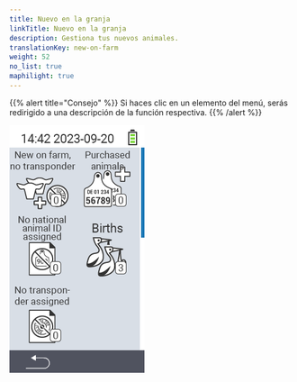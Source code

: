 ```yaml
---
title: Nuevo en la granja
linkTitle: Nuevo en la granja
description: Gestiona tus nuevos animales.
translationKey: new-on-farm
weight: 52
no_list: true
maphilight: true
---
```

{{% alert title="Consejo" %}}
Si haces clic en un elemento del menú, serás redirigido a una descripción de la función respectiva.
{{% /alert %}}

<img src="images/newonfarm.png" alt="VitalControl Nuevo en la granja" title="Nuevo en la granja" usemap="#workmap" class="maphilight" />

<map name="workmap">
  <area shape="rect" coords="3,40,116,160" alt="Nuevo en la granja, sin transpondedor" title="Aquí asignas un transpondedor a nuevos animales sin transpondedor&#10;Clic del ratón: abrir documentación" href="/es/docs/new-on-farm/new-no-transponder/">
  <area shape="rect" coords="3,160,116,280" alt="No se ha asignado ID nacional de animal" title="Aquí puedes ver todos los animales a los que aún no se les ha asignado un ID nacional de animal y asignar un ID nacional de animal&#10;Clic del ratón: abrir documentación" href="/es/docs/new-on-farm/no-national-animal-id-assigned/">
  <area shape="rect" coords="3,280,116,399" alt="No se ha asignado transpondedor" title="Aquí puedes ver todos los animales a los que aún no se les ha asignado un transpondedor y asignarles un transpondedor&#10;Clic del ratón: abrir documentación" href="/es/docs/new-on-farm/no-transponder-assigned/">

  <area shape="rect" coords="116,40,230,160" alt="Animales comprados" title="Aquí puedes ver tus compras actuales y exportar los datos&#10;Clic del ratón: abrir documentación" href="/es/docs/new-on-farm/purchased-animals/">
  <area shape="rect" coords="116,160,230,280" alt="Nacimientos" title="Aquí puedes ver tus nacimientos y crear un archivo de exportación&#10;Clic del ratón: abrir documentación" href="/es/docs/new-on-farm/births/">
  <area shape="rect" coords="1,401,100,439" alt="Atrás" title="Regresar un nivel&#10;Clic del ratón: a la documentación" href="/es/docs/menu/mainmenu/">
</map>
